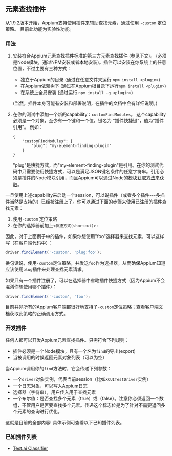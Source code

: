## 元素查找插件

从1.9.2版本开始，Appium支持使用插件来辅助查找元素，通过使用 `-custom` 定位策略。 目前此功能为实验性功能。

### 用法

1. 安装符合Appium元素查找插件标准的第三方元素查找插件 (参见下文)。 (必须是Node模块，通过NPM安装或者本地安装)。插件可以安装在你系统上的任意位置，不过主要有三种方式：
    * 独立于Appium的目录 (通过在任意文件夹运行 `npm install <plugin>`)
    * 在Appium依赖树下 (通过在Appium根目录下运行`npm install <plugin>`)
    * 在系统上全局安装 (通过运行 `npm install -g <plugin>`)

    (当然，插件本身可能有安装和部署说明，在插件的文档中会有详细说明。)

2. 在你的测试中添加一个新的capability：`customFindModules`。 这个capability必须是一个对象，至少有一个键和一个值。键名为 "插件快捷键"，值为"插件引用"。 例如：

    ```
    {
        "customFindModules": {
            "plug": "my-element-finding-plugin"
        }
    }
    ```

    "plug"是快捷方式，而"my-element-finding-plugin"是引用。在你的测试代码中只需要使用快捷方式，可以是满足JSON键名条件的任意字符串。引用必须是插件的Node模块引用，而且Appium可以通过Node的[模块获取方法](https://medium.freecodecamp.org/requiring-modules-in-node-js-everything-you-need-to-know-e7fbd119be8)来[获取](https://nodejs.org/api/modules.html#modules_require)。

一旦使用上述capability来启动一个session，可以说插件（或者多个插件---多插件当然是支持的）已经被注册上了。你可以通过下面的步骤来使用已注册的插件查找元素：

1. 使用`-custom` 定位策略
2. 在你的选择器前加上`<快捷方式(shortcut)>:`

因此，对于上面例子中的插件，如果你想使用"foo"选择器来查找元素，可以这样写（在客户端代码中）：

```js
driver.findElement('-custom', 'plug:foo');
```

换句话说，使用`-custom`定位策略，并发送`foo`作为选择器，从而确保Appium知道应该使用`plug`插件来处理查找元素请求。

如果只有一个插件注册了，可以在选择器中省略插件快捷方式（因为Appium不会混淆你想使用哪个插件）：

```js
driver.findElement('-custom', 'foo');
```

目前并非所有的Appium客户端都很好地支持了`-custom`定位策略；查看客户端文档获取此策略的正确调用方式。 

### 开发插件

任何人都可以开发Appium元素查找插件。只需符合下列规则：

* 插件必须是一个Node模块，且有一个名为`find`的导出(export)
* 当被调用的时候返回元素对象列表（可以为空）

当Appium调用你的`find`方法时，它会传递下列参数：

* 一个`driver`对象实例，代表当前session（比如`XCUITestDriver`实例）
* 一个日志对象，可以写入Appium日志
* 选择器（字符串），用户传入用于查找元素
* 一个布尔值：是否查找多个元素（true）或（false）。注意你必须返回一个数组，不管用户是否要查找多个元素。传递这个标志位是为了针对不需要返回多个元素的查询进行优化。

这就是目前的全部内容! 具体示例可查看以下已知插件列表。


### 已知插件列表

* [Test.ai Classifier](https://github.com/testdotai/appium-classifier-plugin)
